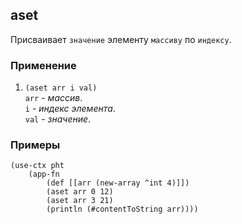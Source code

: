 ## aset
Присваивает `значение` элементу `массиву` по `индексу`.

### Применение

1. `(aset arr i val)`<br>
`arr` - _массив_.<br>
`i` - _индекс элемента_.<br>
`val` - _значение_.

### Примеры

```pihta
(use-ctx pht
    (app-fn
        (def [[arr (new-array ^int 4)]])
        (aset arr 0 12)
        (aset arr 3 21)
        (println (#contentToString arr))))
```